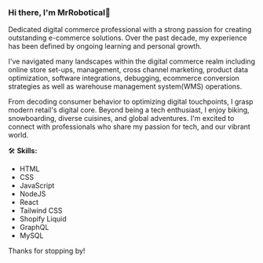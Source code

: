 ### Hi there, I'm MrRobotical👋

Dedicated digital commerce professional with a strong passion for creating outstanding e-commerce solutions.
Over the past decade, my experience has been defined by ongoing learning and personal growth. 

I've navigated many landscapes within the digital commerce realm including online store set-ups, management, cross channel marketing, product data optimization, software integrations, debugging, ecommerce conversion strategies as well as warehouse management system(WMS) operations.

From decoding consumer behavior to optimizing digital touchpoints, I grasp modern retail's digital core. Beyond being a tech enthusiast, I enjoy biking, snowboarding, diverse cuisines, and global adventures. 
I'm excited to connect with professionals who share my passion for tech, and our vibrant world.

🛠 **Skills:**
- HTML
- CSS
- JavaScript
- NodeJS
- React
- Tailwind CSS
- Shopify Liquid
- GraphQL
- MySQL

Thanks for stopping by!

<!---
MrRobotical/MrRobotical is a ✨ special ✨ repository because its `README.md` (this file) appears on your GitHub profile.
You can click the Preview link to take a look at your changes.
--->
